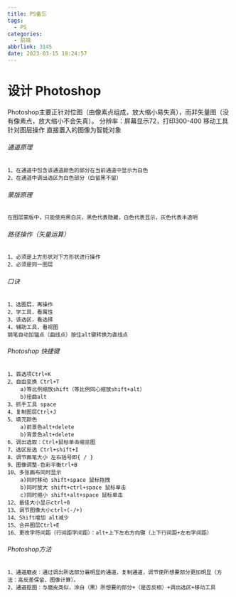 ```yaml
---
title: PS备忘
tags:
  - PS
categories:
  - 前端
abbrlink: 3145
date: 2023-03-15 18:24:57
---
```


# 设计 Photoshop

Photoshop主要正针对位图（由像素点组成，放大缩小易失真），而非矢量图（没有像素点，放大缩小不会失真）。
分辨率：屏幕显示72，打印300-400
移动工具针对图层操作
直接置入的图像为智能对象

###### 通道原理

    1、在通道中包含该通道颜色的部分在当前通道中显示为白色
    2、在通道中调出选区为白色部分（白留黑不留）

###### 蒙版原理

    在图层蒙版中，只能使用黑白灰，黑色代表隐藏，白色代表显示，灰色代表半透明
    
###### 路径操作（矢量运算）

    1、必须是上方形状对下方形状进行操作
    2、必须是同一图层
    
###### 口诀

    1、选图层，再操作
    2、学工具，看属性
    3、该选区，看选择
    4、辅助工具，看视图
    钢笔自动加锚点（曲线点）按住alt键转换为直线点

###### Photoshop 快捷键

    1、首选项Ctrl+K
    2、自由变换 Ctrl+T
        a)等比例缩放shift（等比例同心缩放shift+alt）
        b)扭曲alt
    3、抓手工具 space
    4、复制图层Ctrl+J
    5、填充颜色
        a)前景色alt+delete
        b)背景色alt+delete
    6、调出选取：Ctrl+鼠标单击缩览图
    7、选区反选 Ctrl+shift+I
    8、调节画笔大小 左右括号即{ / }
    9、图像调整-色彩平衡trl+B
    10、多张画布同时显示
        a)同时移动 shift+space 鼠标拖拽
        b)同时放大 shift+ctrl+space 鼠标单击
        c)同时缩小 shift+alt+space 鼠标单击
    12、最佳大小显示ctrl+0
    13、调节图像大小ctrl+(-/+)
    14、Shift增加 alt减少
    15、合并图层Ctrl+E
    16、更改字符间距（行间距字间距）：alt+上下左右方向键（上下行间距+左右字间距）

###### Photoshop方法

    1、通道磨皮：通过调出所选部分最明显的通道，复制通道，调节使所想要部分更加明显（方法：高反差保留、图像计算）。
    2、通道抠图：与磨皮类似，涂白（黑）所想要的部分+（是否反相）+调出选区+移动工具